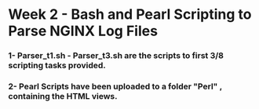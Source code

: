 # Week 2 - Bash and Pearl Scripting to Parse NGINX Log Files

### 1- Parser_t1.sh - Parser_t3.sh are the scripts to first 3/8 scripting tasks provided. 
### 2- Pearl Scripts have been uploaded to a folder "Perl" , containing the HTML views.

